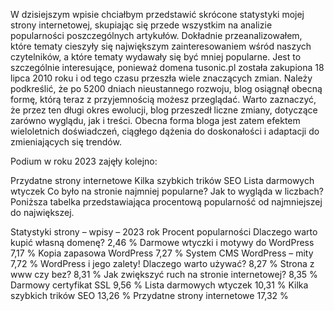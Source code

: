 W dzisiejszym wpisie chciałbym przedstawić skrócone statystyki mojej strony internetowej, skupiając się przede wszystkim na analizie popularności poszczególnych artykułów. Dokładnie przeanalizowałem, które tematy cieszyły się największym zainteresowaniem wśród naszych czytelników, a które tematy wydawały się być mniej popularne. Jest to szczególnie interesujące, ponieważ domena tusonic.pl została zakupiona 18 lipca 2010 roku i od tego czasu przeszła wiele znaczących zmian. Należy podkreślić, że po 5200 dniach nieustannego rozwoju, blog osiągnął obecną formę, którą teraz z przyjemnością możesz przeglądać. Warto zaznaczyć, że przez ten długi okres ewolucji, blog przeszedł liczne zmiany, dotyczące zarówno wyglądu, jak i treści. Obecna forma bloga jest zatem efektem wieloletnich doświadczeń, ciągłego dążenia do doskonałości i adaptacji do zmieniających się trendów.

Podium w roku 2023 zajęły kolejno:

Przydatne strony internetowe
Kilka szybkich trików SEO
Lista darmowych wtyczek
Co było na stronie najmniej popularne? Jak to wygląda w liczbach? Poniższa tabelka przedstawiająca procentową popularność od najmniejszej do największej.

Statystyki strony – wpisy – 2023 rok	Procent popularności
Dlaczego warto kupić własną domenę?
2,46 %
Darmowe wtyczki i motywy do WordPress
7,17 %
Kopia zapasowa WordPress
7,27 %
System CMS WordPress – mity
7,72 %
WordPress i jego zalety! Dlaczego warto używać?
8,27 %
Strona z www czy bez?
8,31 %
Jak zwiększyć ruch na stronie internetowej?
8,35 %
Darmowy certyfikat SSL
9,56 %
Lista darmowych wtyczek
10,31 %
Kilka szybkich trików SEO
13,26 %
Przydatne strony internetowe
17,32 %